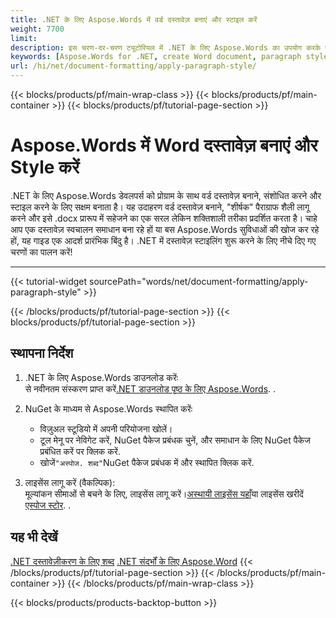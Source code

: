 ```yaml
---
title: .NET के लिए Aspose.Words में वर्ड दस्तावेज़ बनाएं और स्टाइल करें
weight: 7700
limit: 
description: इस चरण-दर-चरण ट्यूटोरियल में .NET के लिए Aspose.Words का उपयोग करके एक वर्ड दस्तावेज़ बनाने, पैराग्राफ शैली लागू करने और इसे .docx फ़ाइल के रूप में सहेजने का तरीका जानें।
keywords: [Aspose.Words for .NET, create Word document, paragraph style, save .docx, C# Word example, apply styles in Word, document builder, Aspose tutorial]
url: /hi/net/document-formatting/apply-paragraph-style/
---
```

{{< blocks/products/pf/main-wrap-class >}}
{{< blocks/products/pf/main-container >}}
{{< blocks/products/pf/tutorial-page-section >}}

# Aspose.Words में Word दस्तावेज़ बनाएं और Style करें
.NET के लिए Aspose.Words डेवलपर्स को प्रोग्राम के साथ वर्ड दस्तावेज़ बनाने, संशोधित करने और स्टाइल करने के लिए सक्षम बनाता है। यह उदाहरण वर्ड दस्तावेज़ बनाने, "शीर्षक" पैराग्राफ शैली लागू करने और इसे .docx प्रारूप में सहेजने का एक सरल लेकिन शक्तिशाली तरीका प्रदर्शित करता है। चाहे आप एक दस्तावेज़ स्वचालन समाधान बना रहे हों या बस Aspose.Words सुविधाओं की खोज कर रहे हों, यह गाइड एक आदर्श प्रारंभिक बिंदु है। .NET में दस्तावेज़ स्टाइलिंग शुरू करने के लिए नीचे दिए गए चरणों का पालन करें!  

---
{{< tutorial-widget sourcePath="words/net/document-formatting/apply-paragraph-style" >}}

{{< /blocks/products/pf/tutorial-page-section >}}
{{< blocks/products/pf/tutorial-page-section >}}
## स्थापना निर्देश  
1. .NET के लिए Aspose.Words डाउनलोड करेंः  
   से नवीनतम संस्करण प्राप्त करें[.NET डाउनलोड पृष्ठ के लिए Aspose.Words](https://releases.aspose.com/words/net/). .  

2. NuGet के माध्यम से Aspose.Words स्थापित करेंः  
   * विज़ुअल स्टूडियो में अपनी परियोजना खोलें।  
   * टूल मेनू पर नेविगेट करें, NuGet पैकेज प्रबंधक चुनें, और समाधान के लिए NuGet पैकेज प्रबंधित करें पर क्लिक करें.  
   * खोजें`"अस्पोज. शब्द"`NuGet पैकेज प्रबंधक में और स्थापित क्लिक करें.  

3. लाइसेंस लागू करें (वैकल्पिक):  
   मूल्यांकन सीमाओं से बचने के लिए, लाइसेंस लागू करें।[अस्थायी लाइसेंस यहाँ](https://purchase.aspose.com/temporary-license/)या लाइसेंस खरीदें [एस्पोज स्टोर](https://purchase.aspose.com/buy). .  

## यह भी देखें
[.NET दस्तावेज़ीकरण के लिए शब्द](https://docs.aspose.com/words/net/)
[.NET संदर्भों के लिए Aspose.Word](https://reference.aspose.com/words/net/)
{{< /blocks/products/pf/tutorial-page-section >}}
{{< /blocks/products/pf/main-container >}}
{{< /blocks/products/pf/main-wrap-class >}}

{{< blocks/products/products-backtop-button >}}

